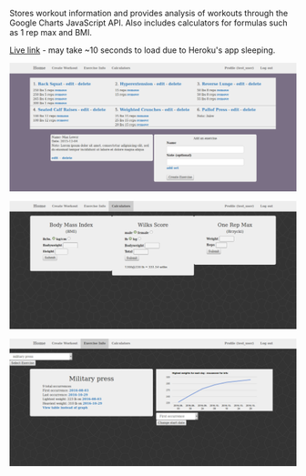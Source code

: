 Stores workout information and provides analysis of workouts through the Google Charts JavaScript API. Also includes calculators for formulas such as 1 rep max and BMI.

[Live link](https://workout--log.herokuapp.com) - may take ~10 seconds to load due to Heroku's app sleeping.

![show\_workout.png](/public/show_workout.png?raw=true)

![calc.png](/public/calc.png?raw=true)

![exer\_ind.png](/public/exer_ind.png?raw=true)
